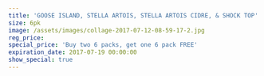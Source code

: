 ```yaml
---
title: 'GOOSE ISLAND, STELLA ARTOIS, STELLA ARTOIS CIDRE, & SHOCK TOP'
size: 6pk
image: /assets/images/collage-2017-07-12-08-59-17-2.jpg
reg_price:
special_price: 'Buy two 6 packs, get one 6 pack FREE'
expiration_date: 2017-07-19 00:00:00
show_special: true
---
```



